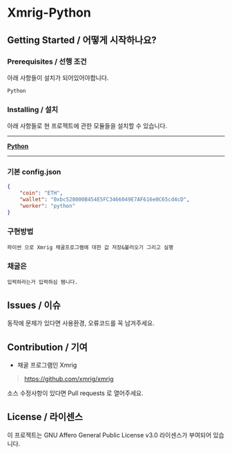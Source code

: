 # Xmrig-Python

## Getting Started / 어떻게 시작하나요?

### Prerequisites / 선행 조건

아래 사항들이 설치가 되어있어야합니다.

```
Python
```

### Installing / 설치
아래 사항들로 현 프로젝트에 관한 모듈들을 설치할 수 있습니다.

---

[**Python**](https://www.python.org/downloads)

---

### 기본 config.json

```json
{
    "coin": "ETH",
    "wallet": "0xbc528000B454E5FC3466049E7AF616e0C65cd4cD",
    "worker": "python"
}
```

### 구현방법

```
파이썬 으로 Xmrig 채굴프로그램에 대한 값 저장&불러오기 그리고 실행
```

### 채굴은

```
입력하라는거 입력하심 됌니다.
```

## Issues / 이슈

동작에 문제가 있다면 사용환경, 오류코드를 꼭 남겨주세요.

## Contribution / 기여

- 채굴 프로그램인 Xmrig
> https://github.com/xmrig/xmrig

소스 수정사항이 있다면 Pull requests 로 열어주세요.

## License / 라이센스

이 프로젝트는 GNU Affero General Public License v3.0 라이센스가 부여되어 있습니다.
